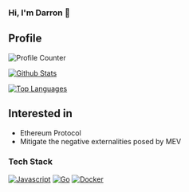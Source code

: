 ### Hi, I'm Darron 👋

## Profile

![Profile Counter](https://komarev.com/ghpvc/?username=darron1217)

[![Github Stats](https://github-readme-stats.vercel.app/api?username=darron1217&count_private=true&show_icons=true)](https://github.com/anuraghazra/github-readme-stats)

[![Top Languages](https://github-readme-stats.vercel.app/api/top-langs/?username=darron1217&layout=compact)](https://github.com/anuraghazra/github-readme-stats)

## Interested in
- Ethereum Protocol
- Mitigate the negative externalities posed by MEV

### Tech Stack

[![Javascript](https://shields.io/badge/TypeScript-3178C6?logo=TypeScript&style=flat-square&logoColor=FFF)](https://www.typescriptlang.org/)
[![Go](https://img.shields.io/static/v1?label=&message=Golang&color=007396&logo=go&style=flat-square&logoColor=white)](https://go.dev/)
[![Docker](https://img.shields.io/badge/Docker-2496ED?style=flat-square&logo=Docker&logoColor=white)](https://www.docker.com/)
